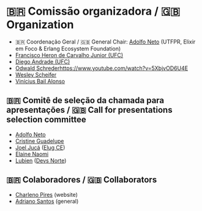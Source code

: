 # 🇧🇷 Comissão organizadora / 🇬🇧 Organization

- 🇧🇷 Coordenação Geral /  🇬🇧 General Chair: [Adolfo Neto](https://adolfont.github.io/) (UTFPR, Elixir em Foco & Erlang Ecosystem Foundation)
- [Francisco Heron de Carvalho Junior (UFC)](https://cc.ufc.br/curso/corpo-docente/heron/)
- [Diego Andrade (UFC)](https://conf.researchr.org/profile/msr-2022/carlosdiegoandradedealmeida)
- [Odwald Schreder](https://twitter.com/Oschreder_PPGCA)https://www.youtube.com/watch?v=5XbjvOD6U4E
- [Wesley Scheifer](https://twitter.com/Wesleyscheifer)
- [Vinícius Bail Alonso](https://www.viniciusalonso.com/)

## 🇧🇷 Comitê de seleção da chamada para apresentações / 🇬🇧 Call for presentations selection committee

- [Adolfo Neto](https://twitter.com/adolfont) 
- [Cristine Guadelupe](https://twitter.com/crisguade)
- [Joel Jucá](https://twitter.com/holyshtjoe) ([Elug CE](https://elug-ce.github.io/))
- [Elaine Naomi](https://twitter.com/elaine_nw)
- [Lubien](https://twitter.com/joao_lubien) ([Devs Norte](https://devsnorte.com/))

## 🇧🇷 Colaboradores / 🇬🇧 Collaborators

- [Charleno Pires](https://twitter.com/charlenopires) (website)
- [Adriano Santos](https://twitter.com/sleipni_r) (general)
